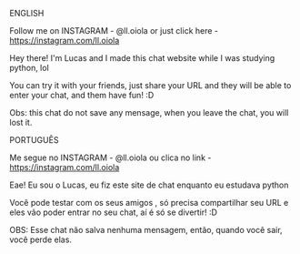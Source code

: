 ENGLISH

Follow me on INSTAGRAM - @ll.oiola or just click here - https://instagram.com/ll.oiola

Hey there! I'm Lucas and I made this chat website while I was studying python, lol

You can try it with your friends, just share your URL and they will be able to enter your chat,
and them have fun! :D

Obs: this chat do not save any mensage, when you leave the chat, you will lost it.

PORTUGUÊS

Me segue no INSTAGRAM - @ll.oiola ou clica no link - https://instagram.com/ll.oiola

Eae! Eu sou o Lucas, eu fiz este site de chat enquanto eu estudava python

Você pode testar com os seus amigos , só precisa compartilhar seu URL e eles vão poder entrar
no seu chat, aí é só se divertir! :D

OBS: Esse chat não salva nenhuma mensagem, então, quando você sair, você perde elas.